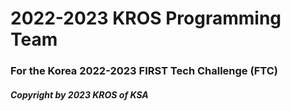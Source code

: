 # 2022-2023 KROS Programming Team

### For the Korea 2022-2023 FIRST Tech Challenge (FTC)

##### Copyright by 2023 KROS of KSA
